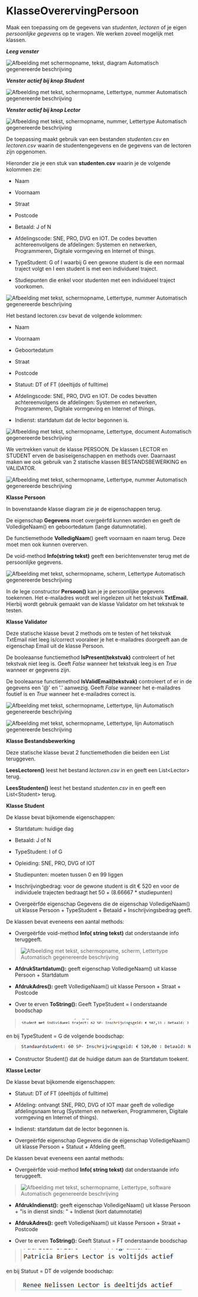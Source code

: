 # KlasseOverervingPersoon

Maak een toepassing om de gegevens van *studenten*, *lectoren* of je
eigen *persoonlijke* *gegevens* op te vragen. We werken zoveel mogelijk
met klassen.

***Leeg venster***

![Afbeelding met schermopname, tekst, diagram Automatisch gegenereerde
beschrijving](./media/image1.png)

***Venster actief bij knop Student***

![Afbeelding met tekst, schermopname, Lettertype, nummer Automatisch
gegenereerde
beschrijving](./media/image2.png)

***Venster actief bij knop Lector***

![Afbeelding met tekst, schermopname, nummer, Lettertype Automatisch
gegenereerde
beschrijving](./media/image3.png)

De toepassing maakt gebruik van een bestanden *studenten.csv* en
*lectoren.csv* waarin de studentengegevens en de gegevens van de
lectoren zijn opgenomen.

Hieronder zie je een stuk van **studenten.csv** waarin je de volgende
kolommen zie:

-   Naam

-   Voornaam

-   Straat

-   Postcode

-   Betaald: J of N

-   Afdelingscode: SNE, PRO, DVG en IOT. De codes bevatten
    achtereenvolgens de afdelingen: Systemen en netwerken, Programmeren,
    Digitale vormgeving en Internet of things.

-   TypeStudent: G of I waarbij G een gewone student is die een normaal
    traject volgt en I een student is met een individueel traject.

-   Studiepunten die enkel voor studenten met een individueel traject
    voorkomen.

![Afbeelding met tekst, schermopname, Lettertype, nummer Automatisch
gegenereerde
beschrijving](./media/image4.png)

Het bestand lectoren.csv bevat de volgende kolommen:

-   Naam

-   Voornaam

-   Geboortedatum

-   Straat

-   Postcode

-   Statuut: DT of FT (deeltijds of fulltime)

-   Afdelingscode: SNE, PRO, DVG en IOT. De codes bevatten
    achtereenvolgens de afdelingen: Systemen en netwerken, Programmeren,
    Digitale vormgeving en Internet of things.

-   Indienst: startdatum dat de lector begonnen is.

![Afbeelding met tekst, schermopname, Lettertype, document Automatisch
gegenereerde
beschrijving](./media/image5.png)

We vertrekken vanuit de klasse PERSOON. De klassen LECTOR en STUDENT
erven de basiseigenschappen en methods over. Daarnaast maken we ook
gebruik van 2 statische klassen BESTANDSBEWERKING en VALIDATOR.

![Afbeelding met tekst, schermopname, Lettertype, nummer Automatisch
gegenereerde
beschrijving](./media/image6.png)

**Klasse Persoon**

In bovenstaande klasse diagram zie je de eigenschappen terug.

De eigenschap **Gegevens** moet overgeërfd kunnen worden en geeft de
VolledigeNaam() en geboortedatum (lange datumnotatie).

De functiemethode **VolledigNaam**() geeft voornaam en naam terug. Deze
moet men ook kunnen overerven.

De void-method **Info(string tekst)** geeft een berichtenvenster terug
met de persoonlijke gegevens.

![Afbeelding met tekst, schermopname, scherm, Lettertype Automatisch
gegenereerde
beschrijving](./media/image7.png)

In de lege constructor **Persoon()** kan je je persoonlijke gegevens
toekennen. Het e-mailadres wordt wel ingelezen uit het tekstvak
**TxtEmail.** Hierbij wordt gebruik gemaakt van de klasse Validator om
het tekstvak te testen.

**Klasse Validator**

Deze statische klasse bevat 2 methods om te testen of het tekstvak
TxtEmail niet leeg is/correct vooraleer je het e-mailadres doorgeeft aan
de eigenschap Email uit de klasse Persoon.

De booleaanse functiemethod **IsPresent(tekstvak)** controleert of het
tekstvak niet leeg is. Geeft *False* wanneer het tekstvak leeg is en
*True* wanneer er gegevens zijn.

De booleaanse functiemethod **IsValidEmail(tekstvak)** controleert of er
in de gegevens een '@' en '.' aanwezig. Geeft *False* wanneer het
e-mailadres foutief is en *True* wanneer het e-mailadres correct is.

![Afbeelding met tekst, schermopname, Lettertype, lijn Automatisch
gegenereerde
beschrijving](./media/image8.png)

![Afbeelding met tekst, schermopname, Lettertype, lijn Automatisch
gegenereerde
beschrijving](./media/image9.png)

**Klasse Bestandsbewerking**

Deze statische klasse bevat 2 functiemethoden die beiden een List
teruggeven.

**LeesLectoren()** leest het bestand *lectoren*.*csv* in en geeft een
List\<Lector\> terug.

**LeesStudenten()** leest het bestand *studenten*.*csv* in en geeft een
List\<Student\> terug.

**Klasse Student**

De klasse bevat bijkomende eigenschappen:

-   Startdatum: huidige dag

-   Betaald: J of N

-   TypeStudent: I of G

-   Opleiding: SNE, PRO, DVG of IOT

-   Studiepunten: moeten tussen 0 en 99 liggen

-   Inschrijvingbedrag: voor de gewone student is dit € 520 en voor de
    individuele trajecten bedraagt het 50 + (8.66667 \* studiepunten)

-   Overgeërfde eigenschap Gegevens die de eigenschap VolledigeNaam()
    uit klasse Persoon + TypeStudent + Betaald + Inschrijvingsbedrag
    geeft.

De klassen bevat eveneens een aantal methods:

-   Overgeërfde void-method **Info( string tekst)** dat onderstaande
    info teruggeeft.

> ![Afbeelding met tekst, schermopname, scherm, Lettertype Automatisch
> gegenereerde
> beschrijving](./media/image10.png)

-   **AfdrukStartdatum():** geeft eigenschap VolledigeNaam() uit klasse
    Persoon + Startdatum

-   **AfdrukAdres():** geeft VolledigeNaam() uit klasse Persoon +
    Straat + Postcode

-   Over te erven **ToString():** Geeft TypeStudent = I onderstaande
    boodschap

> ![](./media/image11.png)

en bij TypeStudent = G de volgende boodschap:

> ![](./media/image12.png)

-   Constructor Student() dat de huidige datum aan de Startdatum
    toekent.

**Klasse Lector**

De klasse bevat bijkomende eigenschappen:

-   Statuut: DT of FT (deeltijds of fulltime)

-   Afdeling: ontvangt SNE, PRO, DVG of IOT maar geeft de volledige
    afdelingsnaam terug (Systemen en netwerken, Programmeren, Digitale
    vormgeving en Internet of things).

-   Indienst: startdatum dat de lector begonnen is.

-   Overgeërfde eigenschap Gegevens die de eigenschap VolledigeNaam()
    uit klasse Persoon + Statuut + Afdeling geeft.

De klassen bevat eveneens een aantal methods:

-   Overgeërfde void-method **Info( string tekst)** dat onderstaande
    info teruggeeft.

> ![Afbeelding met tekst, schermopname, Lettertype, software Automatisch
> gegenereerde
> beschrijving](./media/image13.png)

-   **AfdrukIndienst():** geeft eigenschap VolledigeNaam() uit klasse
    Persoon + "is in dienst sinds: " + Indienst (kort datumnotatie)

-   **AfdrukAdres():** geeft VolledigeNaam() uit klasse Persoon +
    Straat + Postcode

-   Over te erven **ToString():** Geeft Statuut = FT onderstaande
    boodschap

> ![](./media/image14.png)

en bij Statuut = DT de volgende boodschap:

> ![](./media/image15.png)
